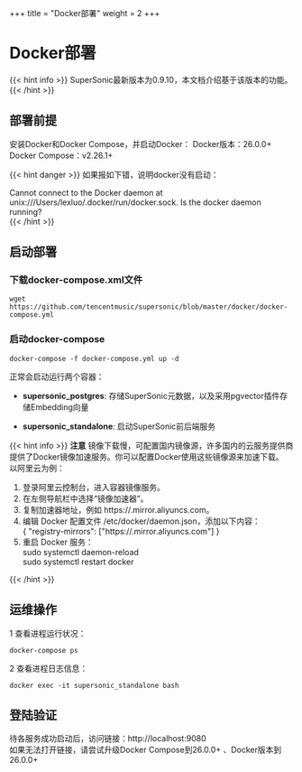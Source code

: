 +++
title = "Docker部署"
weight = 2
+++

# Docker部署

{{< hint info >}}
SuperSonic最新版本为0.9.10，本文档介绍基于该版本的功能。
{{< /hint >}}

## 部署前提
安装Docker和Docker Compose，并启动Docker：
Docker版本：26.0.0+  
Docker Compose：v2.26.1+

{{< hint danger >}}
如果报如下错，说明docker没有启动：

Cannot connect to the Docker daemon at unix:///Users/lexluo/.docker/run/docker.sock. Is the docker daemon running?   
{{< /hint >}}


## 启动部署

### 下载docker-compose.xml文件
```
wget https://github.com/tencentmusic/supersonic/blob/master/docker/docker-compose.yml
```

### 启动docker-compose
```
docker-compose -f docker-compose.yml up -d
```

正常会启动运行两个容器：

- **supersonic_postgres**: 存储SuperSonic元数据，以及采用pgvector插件存储Embedding向量

- **supersonic_standalone**: 启动SuperSonic前后端服务

{{< hint info >}}
**注意**
镜像下载慢，可配置国内镜像源，许多国内的云服务提供商提供了Docker镜像加速服务。你可以配置Docker使用这些镜像源来加速下载。
以阿里云为例：
1. 登录阿里云控制台，进入容器镜像服务。
2. 在左侧导航栏中选择“镜像加速器”。
3. 复制加速器地址，例如 https://<your-accelerator-id>.mirror.aliyuncs.com。
4. 编辑 Docker 配置文件 /etc/docker/daemon.json，添加以下内容：  
{
"registry-mirrors": ["https://<your-accelerator-id>.mirror.aliyuncs.com"]
}  
5. 重启 Docker 服务：  
sudo systemctl daemon-reload  
sudo systemctl restart docker

{{< /hint >}}

## 运维操作
1 查看进程运行状况：  
```
docker-compose ps
```

2 查看进程日志信息：  
```
docker exec -it supersonic_standalone bash
```

## 登陆验证
待各服务成功启动后，访问链接：http://localhost:9080  
如果无法打开链接，请尝试升级Docker Compose到26.0.0+ 、Docker版本到26.0.0+ 